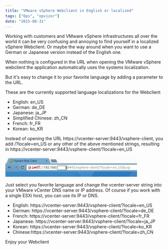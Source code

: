 ```yaml
---
title: "VMware vSphere Webclient in English or localized"
tags: ["Ops", "opvizor"]
date: "2015-08-31"
---
```


Working with customers and VMware vSphere infrastructures all over the world it can be very confusing and annoying to find yourself in a localized vSphere Webclient. Or maybe the way around when you want to use a German or Japanese version instead of the English one.

When nothing is configured in the URL when opening the VMware vSphere webclient the application automatically uses the systems localization.

But it's easy to change it to your favorite language by adding a parameter to the URL.

These are the currently supported language localizations for the Webclient

- English: en\_US
- German: de\_DE
- Japanese: ja\_JP
- Simplified Chinese: zh\_CN
- French: fr\_FR
- Korean: ko\_KR

Instead of opening the URL https://vcenter-server:9443/vsphere-client, you add /?locale=en\_US or any other of the above mentioned strings, resulting in https://vcenter-server:9443/vsphere-client/?locale=en\_US

![VMware vSphere Webclient in English](/images/blog/wpid-webclient.jpg)

Just select you favorite language and change the vcenter-server string into your VMware vCenter DNS name or IP address. Of course if you work with a single ESXi host, you can use its IP or DNS.

- English: https://vcenter-server:9443/vsphere-client/?locale=en\_US
- German: https://vcenter-server:9443/vsphere-client/?locale=de\_DE
- French: https://vcenter-server:9443/vsphere-client/?locale=fr\_FR
- Japanese: https://vcenter-server:9443/vsphere-client/?locale=ja\_JP
- Korean: https://vcenter-server:9443/vsphere-client/?locale=ko\_KR
- Chinese:https://vcenter-server:9443/vsphere-client/?locale=zh\_CN

Enjoy your Webclient
